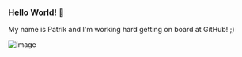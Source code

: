 ### Hello World! 👋

My name is Patrik and I'm working hard getting on board at GitHub! ;)

![image](https://user-images.githubusercontent.com/7755055/145449482-127d2c50-71a9-4d1a-9ea6-930dd587278f.png)

<!--
**patrikpolyak/patrikpolyak** is a ✨ _special_ ✨ repository because its `README.md` (this file) appears on your GitHub profile.

Here are some ideas to get you started:

- 🔭 I’m currently working on ...
- 🌱 I’m currently learning ...
- 👯 I’m looking to collaborate on ...
- 🤔 I’m looking for help with ...
- 💬 Ask me about ...
- 📫 How to reach me: ...
- 😄 Pronouns: ...
- ⚡ Fun fact: ...
-->
